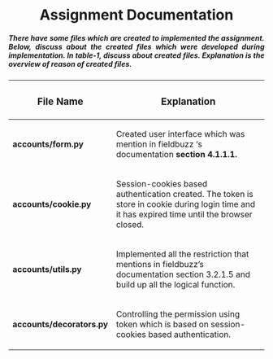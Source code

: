 <h1 align="center">
    Assignment Documentation
</h1>

<h5 align='justify'>There have some files which are created to implemented the assignment. Below, discuss about the created files which were developed during implementation. In table-1, discuss about created files. Explanation is the overview of reason of created files.</h5>


| <h3 align="center">File Name</h3>|                                       <h3 align="center">Explanation</h3>                                                                           |
| :---                      |                                                                                                                                             ----: |
| <b>accounts/form.py</b>   | <p align="left">Created user interface which was mention in fieldbuzz ‘s documentation <b>section 4.1.1.1.</b></p>                                |
| <b>accounts/cookie.py</b> | <p align="left">Session-cookies based authentication created. The token is store in cookie during login time and it has expired time until the browser closed.</p>    |
| <b>accounts/utils.py</b>  | <p align="left">Implemented all the restriction that mentions in fieldbuzz’s documentation section 3.2.1.5 and build up all the logical function.</p> |
| <b>accounts/decorators.py</b>| <p align="left">Controlling the permission using token which is based on session-cookies based authentication.</p>                                   |

